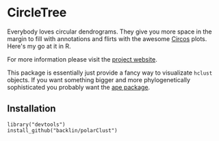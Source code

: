 CircleTree
==========
Everybody loves circular dendrograms. They give you more space in the margin to fill with annotations and flirts with the awesome [Circos](http://circos.ca) plots. Here's my go at it in R.

For more information please visit the [project website](http://backlin.github.io/polarClust/).

This package is essentially just provide a fancy way to visualizate `hclust` objects. If you want something bigger and more phylogenetically sophisticated you probably want the [ape package](http://ape-package.ird.fr/).

Installation
------------
```
library("devtools")
install_github("backlin/polarClust")
```